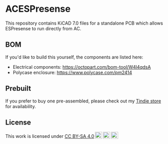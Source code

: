 # ACESPresense
This repository contains KiCAD 7.0 files for a standalone PCB which allows ESPresense to run directly from AC.

## BOM
If you'd like to build this yourself, the components are listed here: 

* Electrical components: https://octopart.com/bom-tool/W4l4qdsA
* Polycase enclosure: https://www.polycase.com/pm2414

## Prebuilt
If you prefer to buy one pre-assembled, please check out my [Tindie store](https://www.tindie.com/products/30890/) for availability.

## License
<p xmlns:cc="http://creativecommons.org/ns#" >This work is licensed under <a href="http://creativecommons.org/licenses/by-sa/4.0/?ref=chooser-v1" target="_blank" rel="license noopener noreferrer" style="display:inline-block;">CC BY-SA 4.0<img style="height:22px!important;margin-left:3px;vertical-align:text-bottom;" src="https://mirrors.creativecommons.org/presskit/icons/cc.svg?ref=chooser-v1"><img style="height:22px!important;margin-left:3px;vertical-align:text-bottom;" src="https://mirrors.creativecommons.org/presskit/icons/by.svg?ref=chooser-v1"><img style="height:22px!important;margin-left:3px;vertical-align:text-bottom;" src="https://mirrors.creativecommons.org/presskit/icons/sa.svg?ref=chooser-v1"></a></p>
